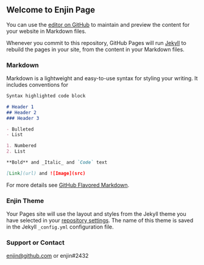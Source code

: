 ## Welcome to Enjin Page

You can use the [editor on GitHub](https://github.com/enjincc) to maintain and preview the content for your website in Markdown files.

Whenever you commit to this repository, GitHub Pages will run [Jekyll](https://jekyllrb.com/) to rebuild the pages in your site, from the content in your Markdown files.

### Markdown

Markdown is a lightweight and easy-to-use syntax for styling your writing. It includes conventions for

```markdown
Syntax highlighted code block

# Header 1
## Header 2
### Header 3

- Bulleted
- List

1. Numbered
2. List

**Bold** and _Italic_ and `Code` text

[Link](url) and ![Image](src)
```

For more details see [GitHub Flavored Markdown](https://github.com/enjincc/).

### Enjin Theme

Your Pages site will use the layout and styles from the Jekyll theme you have selected in your [repository settings](https://github.com/enjincc/enjin.github.io/settings). The name of this theme is saved in the Jekyll `_config.yml` configuration file.

### Support or Contact

enjin@github.com or enjin#2432
